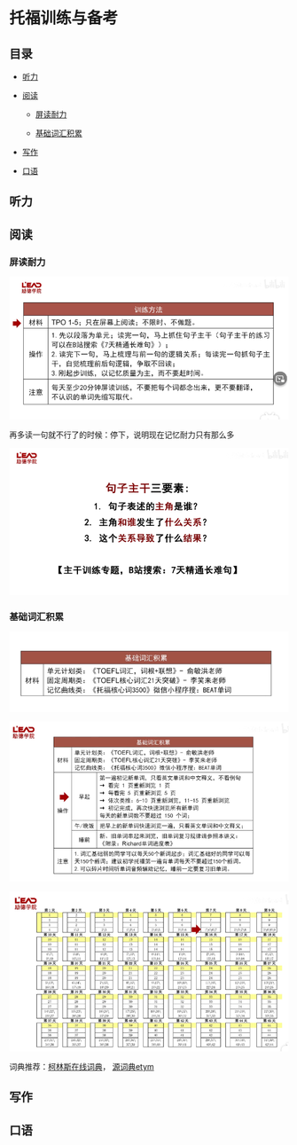 # 托福训练与备考

## 目录

*   [听力](#听力)

*   [阅读](#阅读)

    *   [屏读耐力](#屏读耐力)

    *   [基础词汇积累](#基础词汇积累)

*   [写作](#写作)

*   [口语](#口语)

## 听力

## 阅读

### 屏读耐力

![](image/image_NwlCt3lFyU.png)

再多读一句就不行了的时候：停下，说明现在记忆耐力只有那么多

![](image/image_h8ITSjhXxx.png)

### 基础词汇积累

![](image/image_tQ_Ytklyo1.png)

![](image/image_u_xZxwvk8c.png)

![](image/image_1k2t84SIZf.png)

词典推荐：[柯林斯在线词典](https://www.collinsdictionary.com/ "柯林斯在线词典")， [源词典etym](https://www.etymonline.com "源词典etym")

## 写作

## 口语
